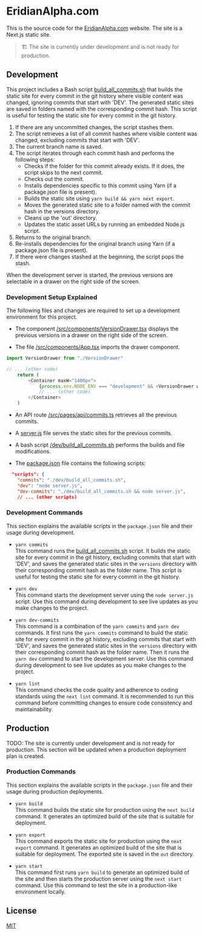 # EridianAlpha.com

This is the source code for the [EridianAlpha.com](https://eridianalpha.com) website. The site is a Next.js static site.

> 🏗️ The site is currently under development and is not ready for production.

## Development

This project includes a Bash script [build_all_commits.sh](/dev/build_all_commits.sh) that builds the static site for every commit in the git history where visible content was changed, ignoring commits that start with 'DEV'. The generated static sites are saved in folders named with the corresponding commit hash. This script is useful for testing the static site for every commit in the git history.

1. If there are any uncommitted changes, the script stashes them.
2. The script retrieves a list of all commit hashes where visible content was changed, excluding commits that start with 'DEV'.
3. The current branch name is saved.
4. The script iterates through each commit hash and performs the following steps:
    - Checks if the folder for this commit already exists. If it does, the script skips to the next commit.
    - Checks out the commit.
    - Installs dependencies specific to this commit using Yarn (if a package.json file is present).
    - Builds the static site using `yarn build && yarn next export`.
    - Moves the generated static site to a folder named with the commit hash in the versions directory.
    - Cleans up the 'out' directory.
    - Updates the static asset URLs by running an embedded Node.js script.
5. Returns to the original branch.
6. Re-installs dependencies for the original branch using Yarn (if a package.json file is present).
7. If there were changes stashed at the beginning, the script pops the stash.

When the development server is started, the previous versions are selectable in a drawer on the right side of the screen.

### Development Setup Explained

The following files and changes are required to set up a development environment for this project.

- The component [/src/components/VersionDrawer.tsx](/src/components/VersionDrawer.tsx) displays the previous versions in a drawer on the right side of the screen.

- The file [/src/components/App.tsx](/src/components/App.tsx) imports the drawer component.
```typescript
import VersionDrawer from "./VersionDrawer"

// ... (other code)
    return (
        <Container maxW="1400px">
            {process.env.NODE_ENV === "development" && <VersionDrawer windowSize={windowSize} />}
            // ... (other code)
        </Container>
    )
```

- An API route [/src/pages/api/commits.ts](/src/pages/api/commits.ts) retrieves all the previous commits.

- A [server.js](/server.js) file serves the static sites for the previous commits.

- A bash script [/dev/build_all_commits.sh](/dev/build_all_commits.sh) performs the builds and file modifications.

- The [package.json](/package.json) file contains the following scripts:
```json
  "scripts": {
    "commits": "./dev/build_all_commits.sh",
    "dev": "node server.js",
    "dev-commits": "./dev/build_all_commits.sh && node server.js",
    // ... (other scripts)
```


### Development Commands

This section explains the available scripts in the `package.json` file and their usage during development.

- `yarn commits`<br/>
This command runs the [build_all_commits.sh](/dev/build_all_commits.sh) script. It builds the static site for every commit in the git history, excluding commits that start with 'DEV', and saves the generated static sites in the `versions` directory with their corresponding commit hash as the folder name. This script is useful for testing the static site for every commit in the git history.

- `yarn dev`<br/>
This command starts the development server using the `node server.js` script. Use this command during development to see live updates as you make changes to the project.

- `yarn dev-commits`<br/>
This command is a combination of the `yarn commits` and `yarn dev` commands. It first runs the `yarn commits` command to build the static site for every commit in the git history, excluding commits that start with 'DEV', and saves the generated static sites in the `versions` directory with their corresponding commit hash as the folder name. Then it runs the `yarn dev` command to start the development server. Use this command during development to see live updates as you make changes to the project.

- `yarn lint`<br/>
This command checks the code quality and adherence to coding standards using the `next lint` command. It is recommended to run this command before committing changes to ensure code consistency and maintainability.

## Production

TODO: The site is currently under development and is not ready for production. This section will be updated when a production deployment plan is created.

### Production Commands

This section explains the available scripts in the `package.json` file and their usage during production deployments.

- `yarn build`<br/>
This command builds the static site for production using the `next build` command. It generates an optimized build of the site that is suitable for deployment.

- `yarn export`<br/>
This command exports the static site for production using the `next export` command. It generates an optimized build of the site that is suitable for deployment. The exported site is saved in the `out` directory.

- `yarn start`<br/>
This command first runs `yarn build` to generate an optimized build of the site and then starts the production server using the `next start` command. Use this command to test the site in a production-like environment locally.

## License

[MIT](https://choosealicense.com/licenses/mit/)
